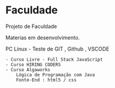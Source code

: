 # Faculdade

Projeto de Faculdade 

Materias em desenvolvimento.

PC Linux - Teste de GIT , Github , VSCODE

    - Curso Livre - Full Stack JavaScript
    - Curso HIRING CODERS 
    - Curso Algaworks 
        Lógica de Programação com Java
        Fonte-End : html5 / css
